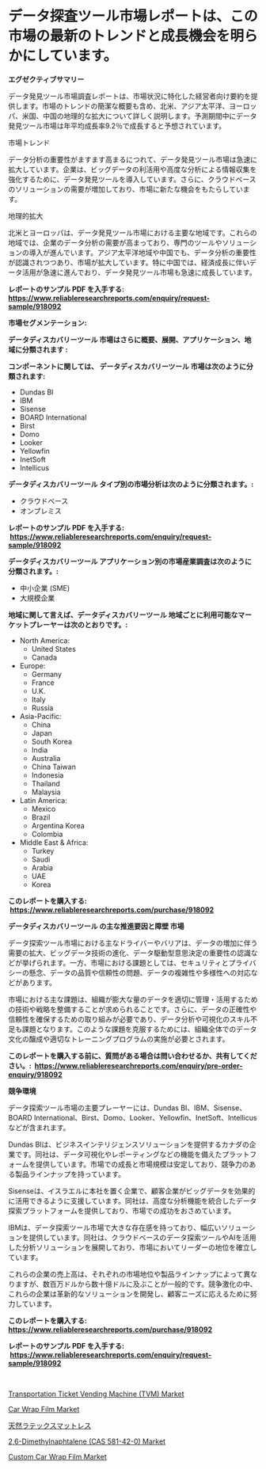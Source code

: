 <p><h1>データ探査ツール市場レポートは、この市場の最新のトレンドと成長機会を明らかにしています。</h1></p><p><strong>エグゼクティブサマリー</strong></p>
<p><p>データ発見ツール市場調査レポートは、市場状況に特化した経営者向け要約を提供します。市場のトレンドの簡潔な概要も含め、北米、アジア太平洋、ヨーロッパ、米国、中国の地理的な拡大について詳しく説明します。予測期間中にデータ発見ツール市場は年平均成長率9.2％で成長すると予想されています。</p><p>市場トレンド</p><p>データ分析の重要性がますます高まるにつれて、データ発見ツール市場は急速に拡大しています。企業は、ビッグデータの利活用や高度な分析による情報収集を強化するために、データ発見ツールを導入しています。さらに、クラウドベースのソリューションの需要が増加しており、市場に新たな機会をもたらしています。</p><p>地理的拡大</p><p>北米とヨーロッパは、データ発見ツール市場における主要な地域です。これらの地域では、企業のデータ分析の需要が高まっており、専門のツールやソリューションの導入が進んでいます。アジア太平洋地域や中国でも、データ分析の重要性が認識されつつあり、市場が拡大しています。特に中国では、経済成長に伴いデータ活用が急速に進んでおり、データ発見ツール市場も急速に成長しています。</p></p>
<p><strong>レポートのサンプル PDF を入手する: <a href="https://www.reliableresearchreports.com/enquiry/request-sample/918092">https://www.reliableresearchreports.com/enquiry/request-sample/918092</a></strong></p>
<p><strong>市場セグメンテーション:</strong></p>
<p><strong> データディスカバリーツール 市場はさらに概要、展開、アプリケーション、地域に分類されます :</strong></p>
<p><strong>コンポーネントに関しては、 データディスカバリーツール 市場は次のように分類されます: &nbsp;</strong></p>
<p><ul><li>Dundas BI</li><li>IBM</li><li>Sisense</li><li>BOARD International</li><li>Birst</li><li>Domo</li><li>Looker</li><li>Yellowfin</li><li>InetSoft</li><li>Intellicus</li></ul></p>
<p><strong> データディスカバリーツール タイプ別の市場分析は次のように分類されます。:</strong></p>
<p><ul><li>クラウドベース</li><li>オンプレミス</li></ul></p>
<p><strong>レポートのサンプル PDF を入手する: &nbsp;<a href="https://www.reliableresearchreports.com/enquiry/request-sample/918092">https://www.reliableresearchreports.com/enquiry/request-sample/918092</a></strong></p>
<p><strong> データディスカバリーツール アプリケーション別の市場産業調査は次のように分類されます。:</strong></p>
<p><ul><li>中小企業 (SME)</li><li>大規模企業</li></ul></p>
<p><strong>地域に関して言えば、データディスカバリーツール 地域ごとに利用可能なマーケットプレーヤーは次のとおりです。:</strong></p>
<p><ul>
    <li>
        North America:
        <ul>
            <li>United States</li>
            <li>Canada</li>
        </ul>
    </li>
    <li>
        Europe:
        <ul>
            <li>Germany</li>
            <li>France</li>
            <li>U.K.</li>
            <li>Italy</li>
            <li>Russia</li>
        </ul>
    </li>
    <li>
        Asia-Pacific:
        <ul>
            <li>China</li>
            <li>Japan</li>
            <li>South Korea</li>
            <li>India</li>
            <li>Australia</li>
            <li>China Taiwan</li>
            <li>Indonesia</li>
            <li>Thailand</li>
            <li>Malaysia</li>
        </ul>
    </li>
    <li>
        Latin America:
        <ul>
            <li>Mexico</li>
            <li>Brazil</li>
            <li>Argentina Korea</li>
            <li>Colombia</li>
        </ul>
    </li>
    <li>
        Middle East & Africa:
        <ul>
            <li>Turkey</li>
            <li>Saudi</li>
            <li>Arabia</li>
            <li>UAE</li>
            <li>Korea</li>
        </ul>
    </li>
    </ul></p>
<p><strong>このレポートを購入する: &nbsp;<a href="https://www.reliableresearchreports.com/purchase/918092">https://www.reliableresearchreports.com/purchase/918092</a></strong></p>
<p><strong>データディスカバリーツール の主な推進要因と障壁 市場</strong></p>
<p><p>データ探索ツール市場における主なドライバーやバリアは、データの増加に伴う需要の拡大、ビッグデータ技術の進化、データ駆動型意思決定の重要性の認識などが挙げられます。一方、市場における課題としては、セキュリティとプライバシーの懸念、データの品質や信頼性の問題、データの複雑性や多様性への対応などがあります。</p><p>市場における主な課題は、組織が膨大な量のデータを適切に管理・活用するための技術や戦略を整備することが求められることです。さらに、データの正確性や信頼性を確保するための取り組みが必要であり、データ分析や可視化のスキル不足も課題となります。このような課題を克服するためには、組織全体でのデータ文化の醸成や適切なトレーニングプログラムの実施が必要とされます。</p></p>
<p><strong>このレポートを購入する前に、質問がある場合は問い合わせるか、共有してください。:&nbsp; <a href="https://www.reliableresearchreports.com/enquiry/pre-order-enquiry/918092">https://www.reliableresearchreports.com/enquiry/pre-order-enquiry/918092</a></strong></p>
<p><strong>競争環境</strong></p>
<p><p>データ探索ツール市場の主要プレーヤーには、Dundas BI、IBM、Sisense、BOARD International、Birst、Domo、Looker、Yellowfin、InetSoft、Intellicusなどが含まれます。 </p><p>Dundas BIは、ビジネスインテリジェンスソリューションを提供するカナダの企業です。同社は、データ可視化やレポーティングなどの機能を備えたプラットフォームを提供しています。市場での成長と市場規模は安定しており、競争力のある製品ラインナップを持っています。</p><p>Sisenseは、イスラエルに本社を置く企業で、顧客企業がビッグデータを効果的に活用できるように支援しています。同社は、高度な分析機能を統合したデータ探索プラットフォームを提供しており、市場での成功をおさめています。</p><p>IBMは、データ探索ツール市場で大きな存在感を持っており、幅広いソリューションを提供しています。同社は、クラウドベースのデータ探索ツールやAIを活用した分析ソリューションを展開しており、市場においてリーダーの地位を確立しています。</p><p>これらの企業の売上高は、それぞれの市場地位や製品ラインナップによって異なりますが、数百万ドルから数十億ドルに及ぶことが一般的です。競争激化の中、これらの企業は革新的なソリューションを開発し、顧客ニーズに応えるために努力しています。</p></p>
<p><strong>このレポートを購入する: &nbsp; <a href="https://www.reliableresearchreports.com/purchase/918092">https://www.reliableresearchreports.com/purchase/918092</a></strong></p>
<p><strong>レポートのサンプル PDF を入手する: &nbsp;<a href="https://www.reliableresearchreports.com/enquiry/request-sample/918092">https://www.reliableresearchreports.com/enquiry/request-sample/918092</a></strong><strong></strong></p>
<p>&nbsp;</p>
<p><p><a href="https://fuschia-pecorino-a6d.notion.site/Transportation-Ticket-Vending-Machine-TVM-Market-Size-Growth-and-Forecast-from-2024-2031-76eb4f1f4f194d44b4ef4b21e222c1d7">Transportation Ticket Vending Machine (TVM) Market</a></p><p><a href="https://github.com/eeaveuhhh/Market-Research-Report-List-1/blob/main/car-wrap-film-market.md">Car Wrap Film Market</a></p><p><a href="https://medium.com/@silverbeaudinsa406dp355ue/2024%E5%B9%B4%E3%81%8B%E3%82%892031%E5%B9%B4%E3%81%BE%E3%81%A7%E3%81%AE%E6%9C%9F%E9%96%93%E3%81%AB%E4%BA%88%E6%B8%AC%E3%81%95%E3%82%8C%E3%81%9F%E5%A4%A9%E7%84%B6%E3%83%A9%E3%83%86%E3%83%83%E3%82%AF%E3%82%B9%E3%83%9E%E3%83%83%E3%83%88%E3%83%AC%E3%82%B9%E3%81%AE%E5%B8%82%E5%A0%B4%E5%88%86%E6%9E%90%E3%81%A8%E3%82%B5%E3%82%A4%E3%82%BA%E4%BA%88%E6%B8%AC-f08585badbcd">天然ラテックスマットレス</a></p><p><a href="https://five-trouble-98a.notion.site/2-6-Dimethylnaphtalene-CAS-581-42-0-Market-Size-and-Examines-its-Market-Scope-with-a-Primary-Foc-35161488678849e68d8334b865b7474e">2,6-Dimethylnaphtalene (CAS 581-42-0) Market</a></p><p><a href="https://github.com/brentleyjimmiealvaradoz4l1rea/Market-Research-Report-List-1/blob/main/custom-car-wrap-film-market.md">Custom Car Wrap Film Market</a></p></p>